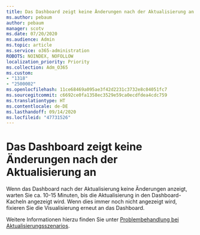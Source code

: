 ```yaml
---
title: Das Dashboard zeigt keine Änderungen nach der Aktualisierung an
ms.author: pebaum
author: pebaum
manager: scotv
ms.date: 07/20/2020
ms.audience: Admin
ms.topic: article
ms.service: o365-administration
ROBOTS: NOINDEX, NOFOLLOW
localization_priority: Priority
ms.collection: Adm_O365
ms.custom:
- "1318"
- "2500002"
ms.openlocfilehash: 11ce68469a095ae3f42d2231c3732e8c04051fc7
ms.sourcegitcommit: c6692ce0fa1358ec3529e59ca0ecdfdea4cdc759
ms.translationtype: HT
ms.contentlocale: de-DE
ms.lasthandoff: 09/14/2020
ms.locfileid: "47731526"
---
```

# <a name="dashboard-doesnt-reflect-changes-after-refresh"></a>Das Dashboard zeigt keine Änderungen nach der Aktualisierung an

Wenn das Dashboard nach der Aktualisierung keine Änderungen anzeigt, warten Sie ca. 10-15 Minuten, bis die Aktualisierung in den Dashboard-Kacheln angezeigt wird. Wenn dies immer noch nicht angezeigt wird, fixieren Sie die Visualisierung erneut an das Dashboard.

Weitere Informationen hierzu finden Sie unter [Problembehandlung bei Aktualisierungsszenarios](https://docs.microsoft.com/power-bi/refresh-troubleshooting-refresh-scenarios).
